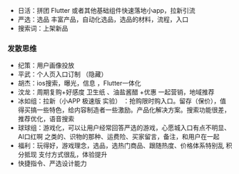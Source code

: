 

* 日活：拼团   Flutter 或者其他基础组件快速落地小app，拉新引流
* 严选：选品  丰富产品，自动化选品，选品的材料，流程，入口 
* 搜索词：上架新品


### 发散思维

* 纪策：用户画像投放
* 平武：个人页入口订制 （隐藏）
* 胡杰：ios搜索，曝光，信息 ，Flutter一体化
* 汶龙：周期复购+好感度  卫生纸 、油盐酱醋  +优惠 一起营销，地域推荐
* 冰如组：拉新（小APP 极速版 实验） ：抢购限时购入口。留存（保价），值得买搞一些特色，给内容制造者一些激励。产品化解决方案。搜索功能很差，推荐优化，语音搜索
* 球球组：游戏化，可以让用户经常回答严选的游戏，心愿城入口有点不明显、AI口红啊 之类的、识物的那种、运费险、买家留言，备注，和用户在一起
* 福利：玩得好，游戏理念，选品，选热门商品、跟随热度、价格体系特别乱 积分抵现  支付方式很乱，体验提升  
* 快捷指令、严选设计能力 
